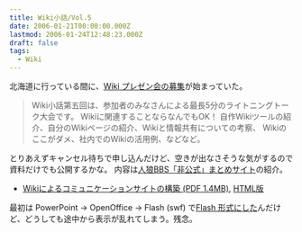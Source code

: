 ```yaml
---
title: Wiki小話/Vol.5
date: 2006-01-21T00:00:00.000Z
lastmod: 2006-01-24T12:48:23.000Z
draft: false
tags:
  - Wiki
---
```


北海道に行っている間に、[Wiki プレゼン会の募集](http://wikibana.socoda.net/wiki.cgi?Wiki%be%ae%cf%c3%2fVol%2e5)が始まっていた。

> Wiki小話第五回は、参加者のみなさんによる最長5分のライトニングトーク大会です。 Wikiに関連することならなんでもOK！ 自作Wikiツールの紹介、自分のWikiページの紹介、Wikiと情報共有についての考察、 Wikiのここがダメ、社内でのWikiの活用例、などなど。

とりあえずキャンセル待ちで申し込んだけど、空きが出なさそうな気がするので資料だけでも公開するかな。 内容は[人狼BBS「非公式」まとめサイト](http://wolfbbs.jp/)の紹介。

* [Wikiによるコミュニケーションサイトの構築 (PDF 1.4MB)](http://www.machu.jp/dist/kowiki5/kowiki5.pdf), [HTML版](http://www.machu.jp/dist/kowiki5/)

最初は PowerPoint → OpenOffice → Flash (swf) で[Flash 形式にした](http://www.machu.jp/dist/kowiki5/kowiki5.swf)んだけど、どうしても途中から表示が乱れてしまう。残念。
